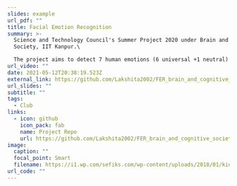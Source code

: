 ```yaml
---
slides: example
url_pdf: ""
title: Facial Emotion Recognition
summary: >-
  Science and Technology Council's Summer Project 2020 under Brain and Cognitive
  Society, IIT Kanpur.\

  The project aims to detect 7 human emotions (6 universal +1 neutral) using Convolutional Neural Networks. Emotion recognition is performed on images, videos and live feeds as well.
url_video: ""
date: 2021-05-12T20:38:19.523Z
external_link: https://github.com/Lakshita2002/FER_brain_and_cognitive_society
url_slides: ""
subtitle: ""
tags:
  - Club
links:
  - icon: github
    icon_pack: fab
    name: Project Repo
    url: https://github.com/Lakshita2002/FER_brain_and_cognitive_society
image:
  caption: ""
  focal_point: Smart
  filename: https://i1.wp.com/sefiks.com/wp-content/uploads/2018/01/kid-expressions-cover.png?resize=459%2C409&ssl=1
url_code: ""
---
```

